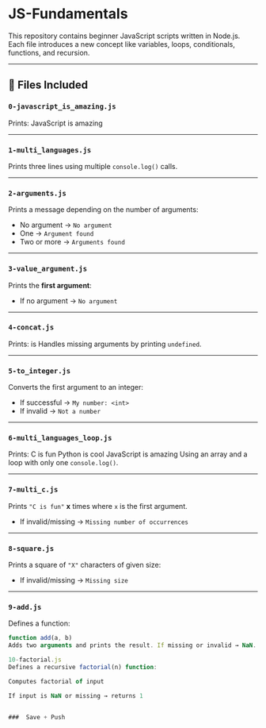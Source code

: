 # JS-Fundamentals

This repository contains beginner JavaScript scripts written in Node.js.  
Each file introduces a new concept like variables, loops, conditionals, functions, and recursion.

---

## 📁 Files Included

### `0-javascript_is_amazing.js`
Prints:
JavaScript is amazing


---

### `1-multi_languages.js`
Prints three lines using multiple `console.log()` calls.

---

### `2-arguments.js`
Prints a message depending on the number of arguments:
- No argument → `No argument`
- One → `Argument found`
- Two or more → `Arguments found`

---

### `3-value_argument.js`
Prints the **first argument**:
- If no argument → `No argument`

---

### `4-concat.js`
Prints:
<arg1> is <arg2>
Handles missing arguments by printing `undefined`.

---

### `5-to_integer.js`
Converts the first argument to an integer:
- If successful → `My number: <int>`
- If invalid → `Not a number`

---

### `6-multi_languages_loop.js`
Prints:
C is fun
Python is cool
JavaScript is amazing
Using an array and a loop with only one `console.log()`.

---

### `7-multi_c.js`
Prints `"C is fun"` **x** times where `x` is the first argument.
- If invalid/missing → `Missing number of occurrences`

---

### `8-square.js`
Prints a square of `"X"` characters of given size:
- If invalid/missing → `Missing size`

---

### `9-add.js`
Defines a function:
```js
function add(a, b)
Adds two arguments and prints the result. If missing or invalid → NaN.

10-factorial.js
Defines a recursive factorial(n) function:

Computes factorial of input

If input is NaN or missing → returns 1


###  Save + Push 
